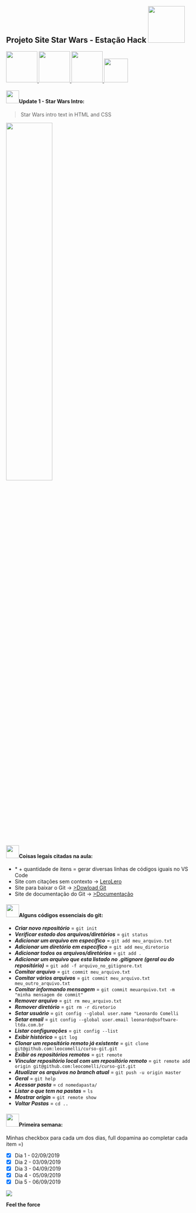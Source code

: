 <nav>
  <h1>Projeto Site Star Wars - Estação Hack  
    <img src="https://ftp.mastertech.com.br/Nginx-Fancyindex-Theme/Nginx-Fancyindex-Theme-light/estacao-logo.png"  width="100" /></h1>
</nav>
 <p>
  <a href = "https://git-scm.com/downloads">
  <img src="https://user-images.githubusercontent.com/48387196/64305796-e1989d80-cf66-11e9-943d-d1e229f2a209.png"  width="85" />
  </a>
  <a href = "https://lerolero.com/">
  <img src="https://user-images.githubusercontent.com/48387196/64306083-f0338480-cf67-11e9-8752-84eaa961135f.png"  width="85" />
  </a>
   </a>
  <a href = "https://git-scm.com/doc">
  <img src="https://user-images.githubusercontent.com/48387196/64306388-faa24e00-cf68-11e9-81af-bdeedde955bc.png"  width="85" />
  </a>
   </a>
  <a href = "http://rogerdudler.github.io/git-guide/index.pt_BR.html">
  <img src="https://user-images.githubusercontent.com/48387196/64306429-1b6aa380-cf69-11e9-9f98-1f9667f8bbce.png"  width="65" />
  </a>
 </p> 

<h4><img src="https://media.giphy.com/media/dwDhATtza3TtS/source.gif"  width="35"  />Update 1 - Star Wars Intro:</h4>

> Star Wars intro text in HTML and CSS

<img src="https://user-images.githubusercontent.com/48387196/64313402-e61e7f80-cf81-11e9-9b31-4e0c14229100.gif"  width="50%" />


<h4><img src="https://media.giphy.com/media/dwDhATtza3TtS/source.gif"  width="35"  />Coisas legais citadas na aula:</h4>

<ul>
  <li> * + quantidade de itens = gerar diversas linhas de códigos iguais no VS Code </li>
  <li> Site com citações sem contexto ->  <a href="https://lerolero.com/" target="_blank">LeroLero</a>
  <li> Site para baixar o Git -> <a href="https://git-scm.com/downloads" target="_blank">>Dowload Git</a> </li>
  <li> Site de documentação do Git -> <a href="https://git-scm.com/doc"target="_blank">>Documentação</a> </li>
</ul>

<h4><img src="https://media.giphy.com/media/dwDhATtza3TtS/source.gif"  width="35"  />Alguns códigos essenciais do git:</h4>


 - **_Criar novo repositório_** = `git init`
 - **_Verificar estado dos arquivos/diretórios_** = `git status`
 - **_Adicionar um arquivo em específico_** = `git add meu_arquivo.txt`
 - **_Adicionar um diretório em específico_** = `git add meu_diretorio`
 - **_Adicionar todos os arquivos/diretórios_** = `git add . `
 - **_Adicionar um arquivo que esta listado no .gitignore (geral ou do repositório)_** = `git add -f arquivo_no_gitignore.txt `
 - **_Comitar arquivo_** = `git commit meu_arquivo.txt` 
 - **_Comitar vários arquivos_** = `git commit meu_arquivo.txt meu_outro_arquivo.txt `
 - **_Comitar informando mensagem_** = `git commit meuarquivo.txt -m "minha mensagem de commit"`
 - **_Remover arquivo_** = `git rm meu_arquivo.txt`
- **_Remover diretório_** = `git rm -r diretorio`
- **_Setar usuário_** = `git config --global user.name "Leonardo Comelli`
- **_Setar email_** = `git config --global user.email leonardo@software-ltda.com.br`
- **_Listar configurações_** = `git config --list`
- **_Exibir histórico_** = `git log`
- **_Clonar um repositório remoto já existente_** = `git clone git@github.com:leocomelli/curso-git.git`
- **_Exibir os repositórios remotos_** = `git remote`
- **_Vincular repositório local com um repositório remoto_** = `git remote add origin git@github.com:leocomelli/curso-git.git`
- **_Atualizar os arquivos no branch atual_** = `git push -u origin master`
- **_Geral_** = `git help`
- **_Acessar pasta_** = `cd nomedapasta/`
- **_Listar o que tem na pastas_** = `ls`
- **_Mostrar origin_** = `git remote show`
- **_Voltar Pastas_** = `cd ..`


<h4><img src="https://media.giphy.com/media/dwDhATtza3TtS/source.gif"  width="35"  />Primeira semana:</h4>

Minhas checkbox para cada um dos dias, full dopamina ao completar cada item =)
  
- [x] Dia 1 - 02/09/2019
- [x] Dia 2 - 03/09/2019
- [x] Dia 3 - 04/09/2019
- [x] Dia 4 - 05/09/2019
- [X] Dia 5 - 06/09/2019

<footer>
 
<img src="https://media.giphy.com/media/rHR8qP1mC5V3G/source.gif"/>
  
<b>Feel the force</b>
  

</footer>
